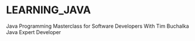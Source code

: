 # LEARNING_JAVA
Java Programming Masterclass for Software Developers With Tim Buchalka Java Expert Developer
